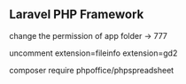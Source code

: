 ## Laravel PHP Framework

change the permission of app folder -> 777

uncomment
extension=fileinfo
extension=gd2

composer require phpoffice/phpspreadsheet